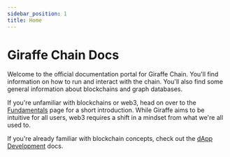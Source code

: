 ```yaml
---
sidebar_position: 1
title: Home
---
```


# Giraffe Chain Docs

Welcome to the official documentation portal for Giraffe Chain. You'll find information on how to run and interact with the chain. You'll also find some general information about blockchains and graph databases.

If you're unfamiliar with blockchains or web3, head on over to the [Fundamentals](./fundamentals.md) page for a short introduction. While Giraffe aims to be intuitive for all users, web3 requires a shift in a mindset from what we're all used to.

If you're already familiar with blockchain concepts, check out the [dApp Development](./dapp-development) docs.